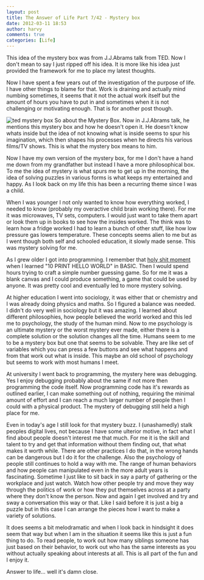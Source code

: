 ```yaml
---
layout: post
title: The Answer of Life Part 7/42 - Mystery box
date: 2012-03-11 18:53
author: harvy
comments: true
categories: [Life]
---
```

This idea of the mystery box was from J.J.Abrams talk from TED. Now I don't mean to say I just ripped off his idea. It is more like his idea just provided the framework for me to place my latest thoughts.

Now I have spent a few years out of the investigation of the purpose of life. I have other things to blame for that. Work is draining and actually mind numbing sometimes, it seems that it not the actual work itself but the amount of hours you have to put in and sometimes when it is not challenging or motivating enough. That is for another post though.

![ted mystery box](http://vignette4.wikia.nocookie.net/lostpedia/images/a/af/AbramsMysteryBox.jpg/revision/latest?cb=20080114004917)
So about the Mystery Box. Now in J.J.Abrams talk, he mentions this mystery box and how he doesn't open it. He doesn't know whats inside but the idea of not knowing what is inside seems to spur his imagination, which then shapes his processes when he directs his various films/TV shows. This is what the mystery box means to him.

Now I have my own version of the mystery box, for me I don't have a hand me down from my grandfather but instead I have a more philosophical box. To me the idea of mystery is what spurs me to get up in the morning, the idea of solving puzzles in various forms is what keeps my entertained and happy. As I look back on my life this has been a recurring theme since I was a child.

When I was younger I not only wanted to know how everything worked, I needed to know (probably my overactive child brain working there). For me it was microwaves, TV sets, computers. I would just want to take them apart or look them up in books to see how the insides worked. The think was to learn how a fridge worked I had to learn a bunch of other stuff, like how low pressure gas lowers temperature. These concepts seems alien to me but as I went though both self and schooled education, it slowly made sense. This was mystery solving for me.

As I grew older I got into programming. I remember that [holy shit moment](http://www.randsinrepose.com/archives/2002/07/10/the_dark_underbelly_of_holy_shit.html) when I learned "10 PRINT HELLO WORLD" in BASIC. Then I would spend hours trying to craft a simple number guessing game. So for me it was a blank canvas and I could produce something, a game that could be used by anyone. It was pretty cool and eventually led to more mystery solving.

At higher education I went into sociology, it was either that or chemistry and I was already doing physics and maths. So I figured a balance was needed. I didn't do very well in sociology but it was amazing. I learned about different philosophies, how people believed the world worked and this led me to psychology, the study of the human mind. Now to me psychology is an ultimate mystery or the worst mystery ever made, either there is a complete solution or the solution changes all the time. Humans seem to me to be a mystery box but one that seems to be solvable. They are like set of variables which you can press a few buttons and see what happens and from that work out what is inside. This maybe an old school of psychology but seems to work with most humans I meet.

At university I went back to programming, the mystery here was debugging. Yes I enjoy debugging probably about the same if not more then programming the code itself. Now programming code has it's rewards as outlined earlier, I can make something out of nothing, requiring the minimal amount of effort and I can reach a much larger number of people then I could with a physical product. The mystery of debugging still held a high place for me.

Even in today's age I still look for that mystery buzz. I (unashamedly) stalk peoples digital lives, not because I have some ulterior motive, in fact what I find about people doesn't interest me that much. For me it is the skill and talent to try and get that information without them finding out, that what makes it worth while. There are other practices I do that, in the wrong hands can be dangerous but I do it for the challenge. Also the psychology of people still continues to hold a way with me. The range of human behaviors and how people can manipulated even in the more adult years is fascinating. Sometime I just like to sit back in say a party of gathering or the workplace and just watch. Watch how other people try and move they way through the politics of work or how they put themselves across at a party where they don't know the person. Now and again I get involved and try and sway a conversation this way or that. Like I said before it is just a big a puzzle but in this case I can arrange the pieces how I want to make a variety of solutions.

It does seems a bit melodramatic and when I look back in hindsight it does seem that way but when I am in the situation it seems like this is just a fun thing to do. To read people, to work out how many siblings someone has just based on their behavior, to work out who has the same interests as you without actually speaking about interests at all. This is all part of the fun and I enjoy it.

Answer to life... well it's damn close.